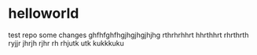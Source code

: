 # helloworld
test repo
some changes
ghfhfghfhgjhgjhgjhjhg
rthrhrhhrt
hhrthhrt
rhrthrth
ryjjr
jhrjh
rjhr
rh
rhjutk
utk
kukkkuku
